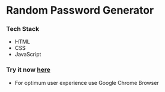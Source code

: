 # Random Password Generator

### Tech Stack
- HTML
- CSS
- JavaScript

### Try it now [here](https://luxury-truffle-930c25.netlify.app)
* For optimum user experience use Google Chrome Browser